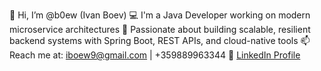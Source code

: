 👋 Hi, I’m @b0ew (Ivan Boev)
💻 I'm a Java Developer working on modern microservice architectures
🚀 Passionate about building scalable, resilient backend systems with Spring Boot, REST APIs, and cloud-native tools
📫 Reach me at: iboew9@gmail.com | +359889963344
🔗 [LinkedIn Profile](https://www.linkedin.com/in/ivan-boev-a39273221/)

<!---
b0ew/b0ew is a ✨ special ✨ repository because its `README.md` (this file) appears on your GitHub profile.
You can click the Preview link to take a look at your changes.
--->
